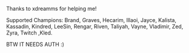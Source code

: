 Thanks to xdreamms for helping me!

Supported Champions: Brand, Graves, Hecarim, Illaoi, Jayce, Kalista, Kassadin, Kindred, LeeSin, Rengar, Riven, Taliyah, Vayne, Vladimir, Zed, Zyra, Twitch ,Kled.

BTW IT NEEDS AUTH :)
